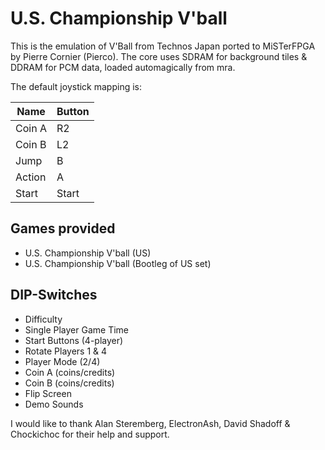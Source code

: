 # U.S. Championship V'ball


This is the emulation of V'Ball from Technos Japan ported to MiSTerFPGA by Pierre Cornier (Pierco). The core uses SDRAM for background tiles & DDRAM for PCM data, loaded automagically from mra.

The default joystick mapping is:

| Name   | Button |
|--------|--------|
| Coin A | R2     |
| Coin B | L2     |
| Jump   | B      |
| Action | A      |
| Start  | Start  |

## Games provided

- U.S. Championship V'ball (US)
- U.S. Championship V'ball (Bootleg of US set)

## DIP-Switches

- Difficulty
- Single Player Game Time
- Start Buttons (4-player)
- Rotate Players 1 & 4
- Player Mode (2/4)
- Coin A (coins/credits)
- Coin B (coins/credits)
- Flip Screen
- Demo Sounds


I would like to thank Alan Steremberg, ElectronAsh, David Shadoff & Chockichoc for their help and support.